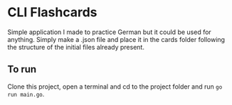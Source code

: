 CLI Flashcards
=============

Simple application I made to practice German but it could be used for
anything. Simply make a .json file and place it in the cards folder 
following the structure of the initial files already present.


To run
------

Clone this project, open a terminal and cd to the project
folder and run `go run main.go`.
